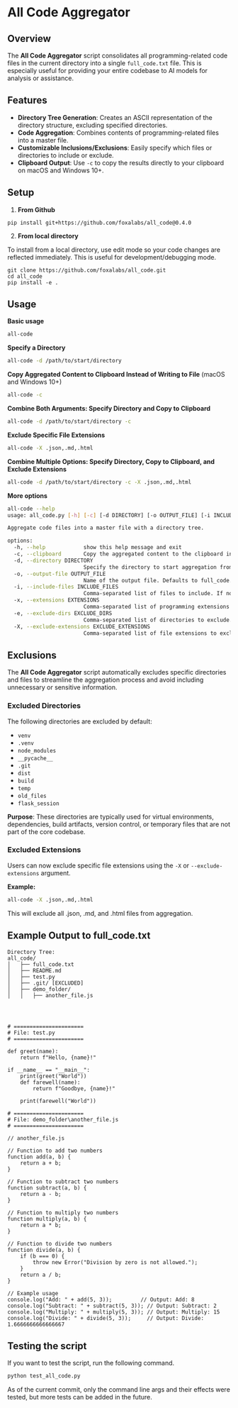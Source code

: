 # All Code Aggregator

## Overview

The **All Code Aggregator** script consolidates all programming-related code files in the current directory into a single `full_code.txt` file. This is especially useful for providing your entire codebase to AI models for analysis or assistance.

## Features

- **Directory Tree Generation**: Creates an ASCII representation of the directory structure, excluding specified directories.
- **Code Aggregation**: Combines contents of programming-related files into a master file.
- **Customizable Inclusions/Exclusions**: Easily specify which files or directories to include or exclude.
- **Clipboard Output**: Use `-c` to copy the results directly to your clipboard on macOS and Windows 10+.

## Setup

1. **From Github**

```shell
pip install git+https://github.com/foxalabs/all_code@0.4.0
```

2. **From local directory**

To install from a local directory, use edit mode so your code changes are reflected immediately. This is useful for development/debugging mode.
```shell
git clone https://github.com/foxalabs/all_code.git
cd all_code
pip install -e .
```

## Usage
**Basic usage**
```bash
all-code
```

**Specify a Directory**
```bash
all-code -d /path/to/start/directory
```

**Copy Aggregated Content to Clipboard Instead of Writing to File** (macOS and Windows 10+)
```bash
all-code -c
```

**Combine Both Arguments: Specify Directory and Copy to Clipboard**
```bash
all-code -d /path/to/start/directory -c
```

**Exclude Specific File Extensions**
```bash
all-code -X .json,.md,.html
```
**Combine Multiple Options: Specify Directory, Copy to Clipboard, and Exclude Extensions**
```bash
all-code -d /path/to/start/directory -c -X .json,.md,.html
```

**More options**
```bash
all-code --help
usage: all_code.py [-h] [-c] [-d DIRECTORY] [-o OUTPUT_FILE] [-i INCLUDE_FILES] [-x EXTENSIONS] [-e EXCLUDE_DIRS]

Aggregate code files into a master file with a directory tree.

options:
  -h, --help            show this help message and exit
  -c, --clipboard       Copy the aggregated content to the clipboard instead of writing to a file.
  -d, --directory DIRECTORY
                        Specify the directory to start aggregation from. Defaults to the current working directory.
  -o, --output-file OUTPUT_FILE
                        Name of the output file. Defaults to full_code.txt.
  -i, --include-files INCLUDE_FILES
                        Comma-separated list of files to include. If not provided, all files are included.
  -x, --extensions EXTENSIONS
                        Comma-separated list of programming extensions to use. Replaces the default set if provided.
  -e, --exclude-dirs EXCLUDE_DIRS
                        Comma-separated list of directories to exclude. Replaces the default set if provided.
  -X, --exclude-extensions EXCLUDE_EXTENSIONS
                        Comma-separated list of file extensions to exclude from aggregation.
```

## Exclusions

The **All Code Aggregator** script automatically excludes specific directories and files to streamline the aggregation process and avoid including unnecessary or sensitive information.

### Excluded Directories

The following directories are excluded by default:

- `venv`
- `.venv`
- `node_modules`
- `__pycache__`
- `.git`
- `dist`
- `build`
- `temp`
- `old_files`
- `flask_session`

**Purpose**: These directories are typically used for virtual environments, dependencies, build artifacts, version control, or temporary files that are not part of the core codebase.

### Excluded Extensions

Users can now exclude specific file extensions using the `-X` or `--exclude-extensions` argument.

**Example:**
```bash
all-code -X .json,.md,.html
```
This will exclude all .json, .md, and .html files from aggregation.

## Example Output to full_code.txt
```
Directory Tree:
all_code/
│   ├── full_code.txt
│   ├── README.md
│   ├── test.py
│   ├── .git/ [EXCLUDED]
│   ├── demo_folder/
│   │   ├── another_file.js




# ======================
# File: test.py
# ======================

def greet(name):
    return f"Hello, {name}!"

if __name__ == "__main__":
    print(greet("World"))
    def farewell(name):
        return f"Goodbye, {name}!"

    print(farewell("World"))

# ======================
# File: demo_folder\another_file.js
# ======================

// another_file.js

// Function to add two numbers
function add(a, b) {
    return a + b;
}

// Function to subtract two numbers
function subtract(a, b) {
    return a - b;
}

// Function to multiply two numbers
function multiply(a, b) {
    return a * b;
}

// Function to divide two numbers
function divide(a, b) {
    if (b === 0) {
        throw new Error("Division by zero is not allowed.");
    }
    return a / b;
}

// Example usage
console.log("Add: " + add(5, 3));         // Output: Add: 8
console.log("Subtract: " + subtract(5, 3)); // Output: Subtract: 2
console.log("Multiply: " + multiply(5, 3)); // Output: Multiply: 15
console.log("Divide: " + divide(5, 3));     // Output: Divide: 1.6666666666666667
```


## Testing the script

If you want to test the script, run the following command.

```bash
python test_all_code.py
```

As of the current commit, only the command line args and their effects were tested, but more tests can be added in the future.
